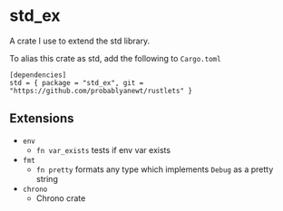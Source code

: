 # std_ex

A crate I use to extend the std library.

To alias this crate as std, add the following to `Cargo.toml`

```
[dependencies]
std = { package = "std_ex", git = "https://github.com/probablyanewt/rustlets" }
```

## Extensions

- `env`
  - `fn var_exists` tests if env var exists
- `fmt`
  - `fn pretty` formats any type which implements `Debug` as a pretty string
- `chrono`
  - Chrono crate

